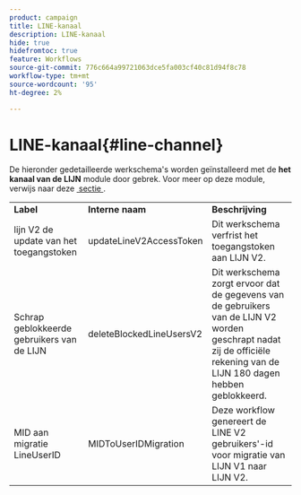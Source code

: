 ```yaml
---
product: campaign
title: LINE-kanaal
description: LINE-kanaal
hide: true
hidefromtoc: true
feature: Workflows
source-git-commit: 776c664a99721063dce5fa003cf40c81d94f8c78
workflow-type: tm+mt
source-wordcount: '95'
ht-degree: 2%

---
```



# LINE-kanaal{#line-channel}



De hieronder gedetailleerde werkschema&#39;s worden geïnstalleerd met de **het kanaal van de LIJN** module door gebrek. Voor meer op deze module, verwijs naar deze [&#x200B; sectie &#x200B;](../../delivery/using/line-channel.md).

<table> 
 <tbody> 
  <tr> 
   <td> <strong>Label</strong><br /> </td> 
   <td> <strong> Interne naam </strong><br /> </td> 
   <td> <strong>Beschrijving</strong><br /> </td> 
  </tr> 
  <tr> 
   <td> <span class="uicontrol"> lijn V2 de update van het toegangstoken </span> <br /> </td> 
   <td> <span class="uicontrol"> updateLineV2AccessToken </span> <br /> </td> 
   <td> Dit werkschema verfrist het toegangstoken aan LIJN V2.<br /> </td> 
  </tr> 
  <tr> 
   <td> <span class="uicontrol"> Schrap geblokkeerde gebruikers van de LIJN </span> <br /> </td> 
   <td> <span class="uicontrol"> deleteBlockedLineUsersV2 </span> <br /> </td> 
   <td> Dit werkschema zorgt ervoor dat de gegevens van de gebruikers van de LIJN V2 worden geschrapt nadat zij de officiële rekening van de LIJN 180 dagen hebben geblokkeerd.<br /> </td> 
  </tr> 
  <tr> 
   <td> <span class="uicontrol"> MID aan migratie LineUserID </span> <br /> </td> 
   <td> <span class="uicontrol"> MIDToUserIDMigration </span> <br /> </td> 
   <td> Deze workflow genereert de LINE V2 gebruikers'-id voor migratie van LIJN V1 naar LIJN V2.<br /> </td> 
  </tr> 
 </tbody> 
</table>

